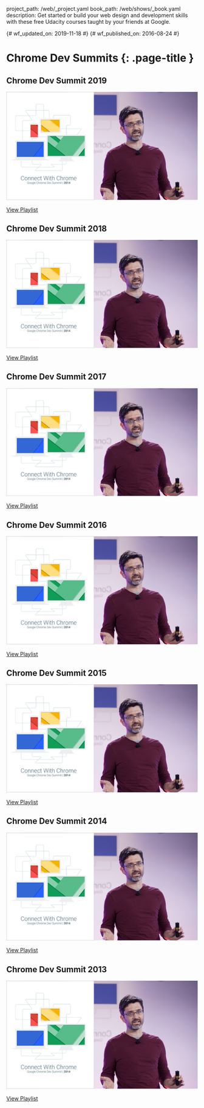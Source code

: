 project_path: /web/_project.yaml
book_path: /web/shows/_book.yaml
description: Get started or build your web design and development skills with these free Udacity courses taught by your friends at Google.

{# wf_updated_on: 2019-11-18 #}
{# wf_published_on: 2016-08-24 #}

# Chrome Dev Summits {: .page-title }

## Chrome Dev Summit 2019

<a href="https://www.youtube.com/watch?v=F1UP7wRCPH8&list=PLNYkxOF6rcIDA1uGhqy45bqlul0VcvKMr">
  <img src="../imgs/cds_rect.png" class="attempt-right">
</a>

[View Playlist](https://www.youtube.com/watch?v=F1UP7wRCPH8&list=PLNYkxOF6rcIDA1uGhqy45bqlul0VcvKMr)

<div style="clear:both;"></div>

## Chrome Dev Summit 2018

<a href="https://www.youtube.com/playlist?list=PLNYkxOF6rcIDjlCx1PcphPpmf43aKOAdF">
  <img src="../imgs/cds_rect.png" class="attempt-right">
</a>

[View Playlist](https://www.youtube.com/playlist?list=PLNYkxOF6rcIDjlCx1PcphPpmf43aKOAdF)

<div style="clear:both;"></div>

## Chrome Dev Summit 2017

<a href="https://www.youtube.com/playlist?list=PLNYkxOF6rcICUD5nBfRdAR6Fveosnqa5m">
  <img src="../imgs/cds_rect.png" class="attempt-right">
</a>

[View Playlist](https://www.youtube.com/playlist?list=PLNYkxOF6rcICUD5nBfRdAR6Fveosnqa5m)

<div style="clear:both;"></div>

## Chrome Dev Summit 2016

<a href="https://www.youtube.com/playlist?list=PLNYkxOF6rcIBTs2KPy1E6tIYaWoFcG3uj">
  <img src="../imgs/cds_rect.png" class="attempt-right">
</a>

[View Playlist](https://www.youtube.com/playlist?list=PLNYkxOF6rcIBTs2KPy1E6tIYaWoFcG3uj)

<div style="clear:both;"></div>

## Chrome Dev Summit 2015

<a href="2015/">
  <img src="../imgs/cds_rect.png" class="attempt-right">
</a>

[View Playlist](2015/)

<div style="clear:both;"></div>

## Chrome Dev Summit 2014

<a href="2014/">
  <img src="../imgs/cds_rect.png" class="attempt-right">
</a>

[View Playlist](2014/)

<div style="clear:both;"></div>

## Chrome Dev Summit 2013

<a href="2013/">
  <img src="../imgs/cds_rect.png" class="attempt-right">
</a>

[View Playlist](2013/)

<div style="clear:both;"></div>



